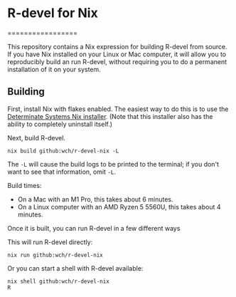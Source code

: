 # R-devel for Nix
=================

This repository contains a Nix expression for building R-devel from source. If you have Nix installed on your Linux or Mac computer, it will allow you to reproducibly build an run R-devel, without requiring you to do a permanent installation of it on your system.


## Building

First, install Nix with flakes enabled. The easiest way to do this is to use the [Determinate Systems Nix installer](https://install.determinate.systems/). (Note that this installer also has the ability to completely uninstall itself.)

Next, build R-devel.

```
nix build github:wch/r-devel-nix -L
```

The `-L` will cause the build logs to be printed to the terminal; if you don't want to see that information, omit `-L`.

Build times:

- On a Mac with an M1 Pro, this takes about 6 minutes.
- On a Linux computer with an AMD Ryzen 5 5560U, this takes about 4 minutes.


Once it is built, you can run R-devel in a few different ways

This will run R-devel directly:

```
nix run github:wch/r-devel-nix
```

Or you can start a shell with R-devel available:

```
nix shell github:wch/r-devel-nix
R
```

